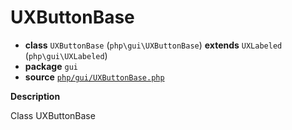# UXButtonBase

- **class** `UXButtonBase` (`php\gui\UXButtonBase`) **extends** `UXLabeled` (`php\gui\UXLabeled`)
- **package** `gui`
- **source** [`php/gui/UXButtonBase.php`](./src/main/resources/JPHP-INF/sdk/php/gui/UXButtonBase.php)

**Description**

Class UXButtonBase